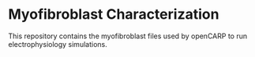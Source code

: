 # Myofibroblast Characterization

This repository contains the myofibroblast files used by openCARP to run electrophysiology simulations.
